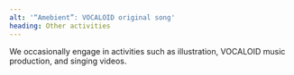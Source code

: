 ```yaml
---
alt: '“Amebient”: VOCALOID original song'
heading: Other activities
---
```


<!-- markdownlint-disable MD041 -->

We occasionally engage in activities such as illustration,
VOCALOID music production, and singing videos.
